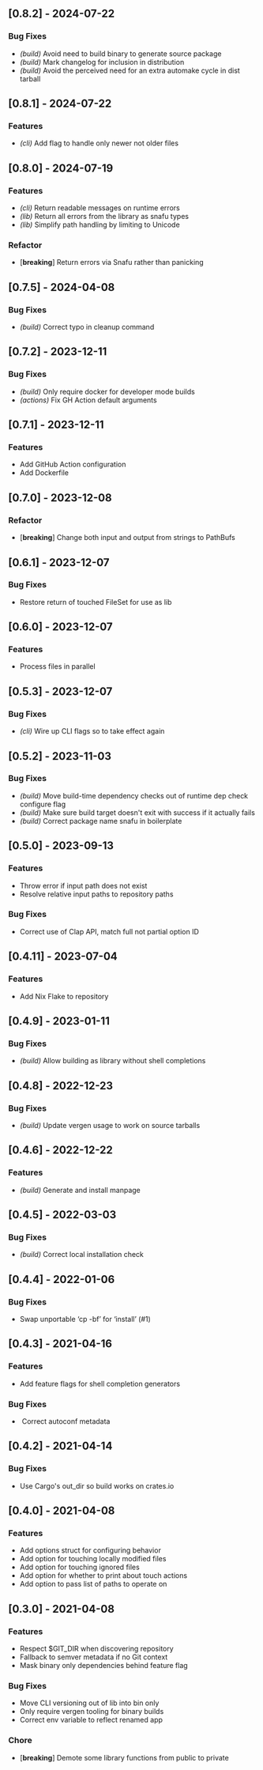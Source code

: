 ## [0.8.2] - 2024-07-22

### Bug Fixes

- *(build)* Avoid need to build binary to generate source package
- *(build)* Mark changelog for inclusion in distribution
- *(build)* Avoid the perceived need for an extra automake cycle in dist tarball

## [0.8.1] - 2024-07-22

### Features

- *(cli)* Add flag to handle only newer not older files

## [0.8.0] - 2024-07-19

### Features

- *(cli)* Return readable messages on runtime errors
- *(lib)* Return all errors from the library as snafu types
- *(lib)* Simplify path handling by limiting to Unicode

### Refactor

- [**breaking**] Return errors via Snafu rather than panicking

## [0.7.5] - 2024-04-08

### Bug Fixes

- *(build)* Correct typo in cleanup command

## [0.7.2] - 2023-12-11

### Bug Fixes

- *(build)* Only require docker for developer mode builds
- *(actions)* Fix GH Action default arguments

## [0.7.1] - 2023-12-11

### Features

- Add GitHub Action configuration
- Add Dockerfile

## [0.7.0] - 2023-12-08

### Refactor

- [**breaking**] Change both input and output from strings to PathBufs

## [0.6.1] - 2023-12-07

### Bug Fixes

- Restore return of touched FileSet for use as lib

## [0.6.0] - 2023-12-07

### Features

- Process files in parallel

## [0.5.3] - 2023-12-07

### Bug Fixes

- *(cli)* Wire up CLI flags so to take effect again

## [0.5.2] - 2023-11-03

### Bug Fixes

- *(build)* Move build-time dependency checks out of runtime dep check configure flag
- *(build)* Make sure build target doesn't exit with success if it actually fails
- *(build)* Correct package name snafu in boilerplate

## [0.5.0] - 2023-09-13

### Features

- Throw error if input path does not exist
- Resolve relative input paths to repository paths

### Bug Fixes

- Correct use of Clap API, match full not partial option ID

## [0.4.11] - 2023-07-04

### Features

- Add Nix Flake to repository

## [0.4.9] - 2023-01-11

### Bug Fixes

- *(build)* Allow building as library without shell completions

## [0.4.8] - 2022-12-23

### Bug Fixes

- *(build)* Update vergen usage to work on source tarballs

## [0.4.6] - 2022-12-22

### Features

- *(build)* Generate and install manpage

## [0.4.5] - 2022-03-03

### Bug Fixes

- *(build)* Correct local installation check

## [0.4.4] - 2022-01-06

### Bug Fixes

- Swap unportable ‘cp -bf’ for ‘install’ (#1)

## [0.4.3] - 2021-04-16

### Features

- Add feature flags for shell completion generators

### Bug Fixes

- ‌ Correct autoconf metadata

## [0.4.2] - 2021-04-14

### Bug Fixes

- Use Cargo's out_dir so build works on crates.io

## [0.4.0] - 2021-04-08

### Features

- Add options struct for configuring behavior
- Add option for touching locally modified files
- Add option for touching ignored files
- Add option for whether to print about touch actions
- Add option to pass list of paths to operate on

## [0.3.0] - 2021-04-08

### Features

- Respect $GIT_DIR when discovering repository
- Fallback to semver metadata if no Git context
- Mask binary only dependencies behind feature flag

### Bug Fixes

- Move CLI versioning out of lib into bin only
- Only require vergen tooling for binary builds
- Correct env variable to reflect renamed app

### Chore

- [**breaking**] Demote some library functions from public to private

